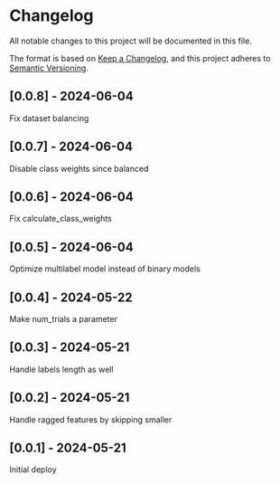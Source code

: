 # Changelog
All notable changes to this project will be documented in this file.

The format is based on [Keep a Changelog](https://keepachangelog.com/en/1.0.0/),
and this project adheres to [Semantic Versioning](https://semver.org/spec/v2.0.0.html).

## [0.0.8] - 2024-06-04
Fix dataset balancing

## [0.0.7] - 2024-06-04
Disable class weights since balanced

## [0.0.6] - 2024-06-04
Fix calculate_class_weights

## [0.0.5] - 2024-06-04
Optimize multilabel model instead of binary models

## [0.0.4] - 2024-05-22
Make num_trials a parameter

## [0.0.3] - 2024-05-21
Handle labels length as well

## [0.0.2] - 2024-05-21
Handle ragged features by skipping smaller

## [0.0.1] - 2024-05-21
Initial deploy
